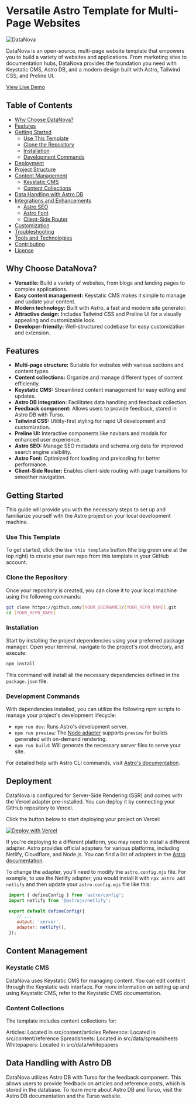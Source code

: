 # Versatile Astro Template for Multi-Page Websites

![DataNova](https://github.com/user-attachments/assets/edb63b04-92c5-45f4-8567-ed235f511d1b)

DataNova is an open-source, multi-page website template that empowers you to build a variety of websites and applications. From marketing sites to documentation hubs, DataNova provides the foundation you need with Keystatic CMS, Astro DB, and a modern design built with Astro, Tailwind CSS, and Preline UI.

[View Live Demo](https://datanova.com/)

## Table of Contents

- [Why Choose DataNova?](#why-choose-datanova)
- [Features](#features)
- [Getting Started](#getting-started)
  - [Use This Template](#use-this-template)
  - [Clone the Repository](#clone-the-repository)
  - [Installation](#installation)
  - [Development Commands](#development-commands)
- [Deployment](#deployment)
- [Project Structure](#project-structure)
- [Content Management](#content-management)
  - [Keystatic CMS](#keystatic-cms)
  - [Content Collections](#content-collections)
- [Data Handling with Astro DB](#data-handling-with-astro-db)
- [Integrations and Enhancements](#integrations-and-enhancements)
  - [Astro SEO](#astro-seo)
  - [Astro Font](#astro-font)
  - [Client-Side Router](#client-side-router)
- [Customization](#customization)
- [Troubleshooting](#troubleshooting)
- [Tools and Technologies](#tools-and-technologies)
- [Contributing](#contributing)
- [License](#license)


## Why Choose DataNova?

- **Versatile:** Build a variety of websites, from blogs and landing pages to complex applications.
- **Easy content management:** Keystatic CMS makes it simple to manage and update your content.
- **Modern technology:** Built with Astro, a fast and modern site generator.
- **Attractive design:** Includes Tailwind CSS and Preline UI for a visually appealing and customizable look.
- **Developer-friendly:** Well-structured codebase for easy customization and extension.

## Features

- **Multi-page structure:** Suitable for websites with various sections and content types.
- **Content collections:** Organize and manage different types of content efficiently.
- **Keystatic CMS:** Streamlined content management for easy editing and updates.
- **Astro DB integration:** Facilitates data handling and feedback collection.
- **Feedback component:** Allows users to provide feedback, stored in Astro DB with Turso.
- **Tailwind CSS:** Utility-first styling for rapid UI development and customization.
- **Preline UI:** Interactive components like navbars and modals for enhanced user experience.
- **Astro SEO:** Manage SEO metadata and schema.org data for improved search engine visibility.
- **Astro Font:** Optimized font loading and preloading for better performance.
- **Client-Side Router:** Enables client-side routing with page transitions for smoother navigation.

## Getting Started

This guide will provide you with the necessary steps to set up and familiarize yourself with the Astro project on your local development machine.

### Use This Template
To get started, click the `Use this template` button (the big green one at the top right) to create your own repo from this template in your GitHub account.

### Clone the Repository
Once your repository is created, you can clone it to your local machine using the following commands:

```bash
git clone https://github.com/[YOUR_USERNAME]/[YOUR_REPO_NAME].git
cd [YOUR_REPO_NAME]
```

### Installation

Start by installing the project dependencies using your preferred package manager. Open your terminal, navigate to the project's root directory, and execute:

```bash
npm install 
```

This command will install all the necessary dependencies defined in the `package.json` file.

### Development Commands

With dependencies installed, you can utilize the following npm scripts to manage your project's development lifecycle:

* `npm run dev`: Runs Astro's development server.
* `npm run preview`: The [Node adapter](https://docs.astro.build/en/guides/integrations-guide/node/) supports `preview` for builds generated with on-demand rendering.
* `npm run build`: Will generate the necessary server files to serve your site.

For detailed help with Astro CLI commands, visit [Astro's documentation](https://docs.astro.build/en/reference/cli-reference/).

## Deployment

DataNova is configured for Server-Side Rendering (SSR) and comes with the Vercel adapter pre-installed. You can deploy it by connecting your GitHub repository to Vercel.

Click the button below to start deploying your project on Vercel:

[![Deploy with Vercel](https://vercel.com/button)](https://vercel.com/new/clone?repository-url=https%3A%2F%2Fgithub.com%2Fmearashadowfax%2FDataNova)

If you're deploying to a different platform, you may need to install a different adapter.  Astro provides official adapters for various platforms, including Netlify, Cloudflare, and Node.js. You can find a list of adapters in the [Astro documentation](https://docs.astro.build/en/guides/on-demand-rendering/#server-adapters).

To change the adapter, you'll need to modify the `astro.config.mjs` file. For example, to use the Netlify adapter, you would install it with `npx astro add netlify` and then update your `astro.config.mjs` file like this:

```mjs
 import { defineConfig } from 'astro/config';
 import netlify from '@astrojs/netlify';

 export default defineConfig({
    // ...
    output: 'server',
    adapter: netlify(),
 });
```

## Content Management
### Keystatic CMS
DataNova uses Keystatic CMS for managing content. You can edit content through the Keystatic web interface. For more information on setting up and using Keystatic CMS, refer to the Keystatic CMS documentation.

### Content Collections
The template includes content collections for:

Articles: Located in src/content/articles
Reference: Located in src/content/reference
Spreadsheets: Located in src/data/spreadsheets
Whitepapers: Located in src/data/whitepapers

## Data Handling with Astro DB
DataNova utilizes Astro DB with Turso for the feedback component. This allows users to provide feedback on articles and reference posts, which is stored in the database. To learn more about Astro DB and Turso, visit the Astro DB documentation and the Turso website.

